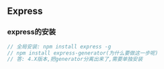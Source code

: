 ## Express

### express的安装
```javascript
// 全局安装: npm install express -g
// npm install express-generator(为什么要做这一步呢)
// 答: 4.X版本,把generator分离出来了,需要单独安装
```